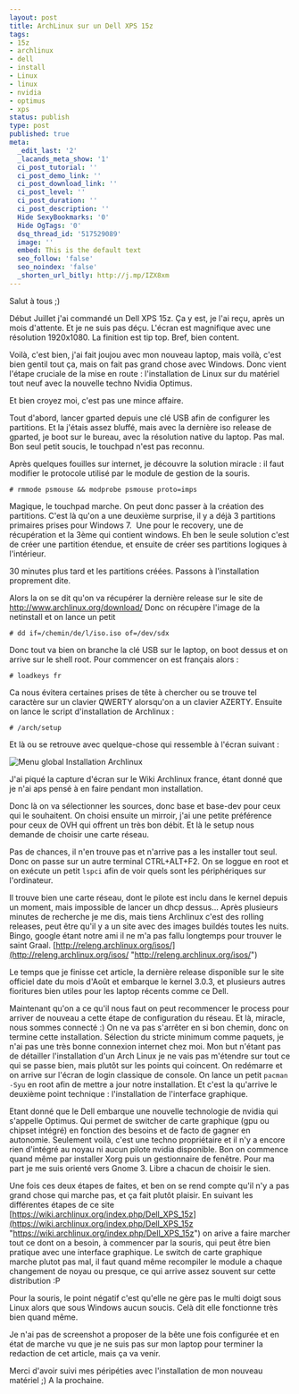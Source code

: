 ```yaml
---
layout: post
title: ArchLinux sur un Dell XPS 15z
tags:
- 15z
- archlinux
- dell
- install
- Linux
- linux
- nvidia
- optimus
- xps
status: publish
type: post
published: true
meta:
  _edit_last: '2'
  _lacands_meta_show: '1'
  ci_post_tutorial: ''
  ci_post_demo_link: ''
  ci_post_download_link: ''
  ci_post_level: ''
  ci_post_duration: ''
  ci_post_description: ''
  Hide SexyBookmarks: '0'
  Hide OgTags: '0'
  dsq_thread_id: '517529089'
  image: ''
  embed: This is the default text
  seo_follow: 'false'
  seo_noindex: 'false'
  _shorten_url_bitly: http://j.mp/IZX8xm
---
```

Salut à tous ;)

Début Juillet j'ai commandé un Dell XPS 15z. Ça y est, je l'ai reçu, après un mois d'attente. Et je ne suis pas déçu. L'écran est magnifique avec une résolution 1920x1080. La finition est tip top. Bref, bien content.

Voilà, c'est bien, j'ai fait joujou avec mon nouveau laptop, mais voilà, c'est bien gentil tout ça, mais on fait pas grand chose avec Windows.
Donc vient l'étape cruciale de la mise en route : l'installation de Linux sur du matériel tout neuf avec la nouvelle techno Nvidia Optimus.

Et bien croyez moi, c'est pas une mince affaire.
<!--break-->
Tout d'abord, lancer gparted depuis une clé USB afin de configurer les partitions. Et la j'étais assez bluffé, mais avec la dernière iso release de gparted, je boot sur le bureau, avec la résolution native du laptop. Pas mal. Bon seul petit soucis, le touchpad n'est pas reconnu.

Après quelques fouilles sur internet, je découvre la solution miracle : il faut modifier le protocole utilisé par le module de gestion de la souris.

`# rmmode psmouse && modprobe psmouse proto=imps`

Magique, le touchpad marche. On peut donc passer à la création des partitions. C'est là qu'on a une deuxième surprise, il y a déjà 3 partitions primaires prises pour Windows 7.  Une pour le recovery, une de récupération et la 3ème qui contient windows. Eh ben le seule solution c'est de créer une partition étendue, et ensuite de créer ses partitions logiques à l'intérieur.

30 minutes plus tard et les partitions créées. Passons à l'installation proprement dite.

Alors la on se dit qu'on va récupérer la dernière release sur le site de http://www.archlinux.org/download/
Donc on récupère l'image de la netinstall et on lance un petit

`# dd if=/chemin/de/l/iso.iso of=/dev/sdx`

Donc tout va bien on branche la clé USB sur le laptop, on boot dessus et on arrive sur le shell root. Pour commencer on est français alors :

`# loadkeys fr`

Ca nous évitera certaines prises de tête à chercher ou se trouve tel caractère sur un clavier QWERTY alorsqu'on a un clavier AZERTY. Ensuite on lance le script d'installation de Archlinux :

`# /arch/setup`

Et là ou se retrouve avec quelque-chose qui ressemble à l'écran suivant :

![Menu global Installation Archlinux](http://wiki.archlinux.fr/images/8/81/06_global_menu.jpg "Menu global Installation Archlinux")

J'ai piqué la capture d'écran sur le Wiki Archlinux france, étant donné que je n'ai aps pensé à en faire pendant mon installation.

Donc là on va sélectionner les sources, donc base et base-dev pour ceux qui le souhaitent. On choisi ensuite un mirroir, j'ai une petite préférence pour ceux de OVH qui offrent un très bon débit. Et là le setup nous demande de choisir une carte réseau.

Pas de chances, il n'en trouve pas et n'arrive pas a les installer tout seul. Donc on passe sur un autre terminal CTRL+ALT+F2. On se loggue en root et on exécute un petit `lspci` afin de voir quels sont les périphériques sur l'ordinateur.

Il trouve bien une carte réseau, dont le pilote est inclu dans le kernel depuis un moment, mais impossible de lancer un dhcp dessus... Après plusieurs minutes de recherche je me dis, mais tiens Archlinux c'est des rolling releases, peut être qu'il y a un site avec des images buildés toutes les nuits. Bingo, google étant notre ami il ne m'a pas fallu longtemps pour trouver le saint Graal. [http://releng.archlinux.org/isos/](http://releng.archlinux.org/isos/ "http://releng.archlinux.org/isos/")

Le temps que je finisse cet article, la dernière release disponible sur le site officiel date du mois d'Août et embarque le kernel 3.0.3, et plusieurs autres fioritures bien utiles pour les laptop récents comme ce Dell.

Maintenant qu'on a ce qu'il nous faut on peut recommencer le process pour arriver de nouveau a cette étape de configuration du réseau. Et là, miracle, nous sommes connecté :) On ne va pas s'arrêter en si bon chemin, donc on termine cette installation. Sélection du stricte minimum comme paquets, je n'ai pas une très bonne connexion internet chez moi. Mon but n'étant pas de détailler l'installation d'un Arch Linux je ne vais pas m'étendre sur tout ce qui se passe bien, mais plutôt sur les points qui coincent. On redémarre et on arrive sur l'écran de login classique de console. On lance un petit `pacman -Syu` en root afin de mettre a jour notre installation. Et c'est la qu'arrive le deuxième point technique : l'installation de l'interface graphique.

Etant donné que le Dell embarque une nouvelle technologie de nvidia qui s'appelle Optimus. Qui permet de switcher de carte graphique (gpu ou chipset intégré) en fonction des besoins et de facto de gagner en autonomie. Seulement voilà, c'est une techno propriétaire et il n'y a encore rien d'intégré au noyau ni aucun pilote nvidia disponible. Bon on commence quand même par installer Xorg puis un gestionnaire de fenêtre. Pour ma part je me suis orienté vers Gnome 3. Libre a chacun de choisir le sien.

Une fois ces deux étapes de faites, et ben on se rend compte qu'il n'y a pas grand chose qui marche pas, et ça fait plutôt plaisir. En suivant les différentes étapes de ce site [https://wiki.archlinux.org/index.php/Dell_XPS_15z](https://wiki.archlinux.org/index.php/Dell_XPS_15z "https://wiki.archlinux.org/index.php/Dell_XPS_15z") on arive a faire marcher tout ce dont on a besoin, à commencer par la souris, qui peut être bien pratique avec une interface graphique. Le switch de carte graphique marche plutot pas mal, il faut quand même recompiler le module a chaque changement de noyau ou presque, ce qui arrive assez souvent sur cette distribution :P

Pour la souris, le point négatif c'est qu'elle ne gère pas le multi doigt sous Linux alors que sous Windows aucun soucis. Celà dit elle fonctionne très bien quand même.

Je n'ai pas de screenshot a proposer de la bête une fois configurée et en état de marche vu que je ne suis pas sur mon laptop pour terminer la redaction de cet article, mais ça va venir.

Merci d'avoir suivi mes péripéties avec l'installation de mon nouveau matériel ;) A la prochaine.
